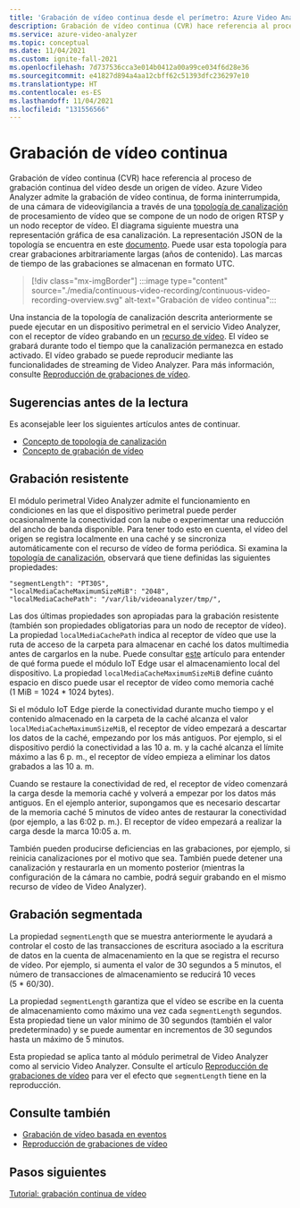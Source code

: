 ```yaml
---
title: 'Grabación de vídeo continua desde el perímetro: Azure Video Analyzer'
description: Grabación de vídeo continua (CVR) hace referencia al proceso de grabación continua desde un origen de vídeo en directo. En este tema se explica qué es CVR y cómo se usa con Azure Video Analyzer.
ms.service: azure-video-analyzer
ms.topic: conceptual
ms.date: 11/04/2021
ms.custom: ignite-fall-2021
ms.openlocfilehash: 7d737536cca3e014b0412a00a99ce034f6d28e36
ms.sourcegitcommit: e41827d894a4aa12cbff62c51393dfc236297e10
ms.translationtype: HT
ms.contentlocale: es-ES
ms.lasthandoff: 11/04/2021
ms.locfileid: "131556566"
---
```

# <a name="continuous-video-recording"></a>Grabación de vídeo continua    

Grabación de vídeo continua (CVR) hace referencia al proceso de grabación continua del vídeo desde un origen de vídeo. Azure Video Analyzer admite la grabación de vídeo continua, de forma ininterrumpida, de una cámara de videovigilancia a través de una [topología de canalización](pipeline.md) de procesamiento de vídeo que se compone de un nodo de origen RTSP y un nodo receptor de vídeo. El diagrama siguiente muestra una representación gráfica de esa canalización. La representación JSON de la topología se encuentra en este [documento](https://raw.githubusercontent.com/Azure/video-analyzer/main/pipelines/live/topologies/cvr-video-sink/topology.json). Puede usar esta topología para crear grabaciones arbitrariamente largas (años de contenido). Las marcas de tiempo de las grabaciones se almacenan en formato UTC.  

> [!div class="mx-imgBorder"]
> :::image type="content" source="./media/continuous-video-recording/continuous-video-recording-overview.svg" alt-text="Grabación de vídeo continua":::

Una instancia de la topología de canalización descrita anteriormente se puede ejecutar en un dispositivo perimetral en el servicio Video Analyzer, con el receptor de vídeo grabando en un [recurso de vídeo](terminology.md#video). El vídeo se grabará durante todo el tiempo que la canalización permanezca en estado activado. El vídeo grabado se puede reproducir mediante las funcionalidades de streaming de Video Analyzer. Para más información, consulte [Reproducción de grabaciones de vídeo](playback-recordings-how-to.md).

## <a name="suggested-pre-reading"></a>Sugerencias antes de la lectura  

Es aconsejable leer los siguientes artículos antes de continuar.

* [Concepto de topología de canalización](pipeline.md)
* [Concepto de grabación de vídeo](video-recording.md) 
 
## <a name="resilient-recording"></a>Grabación resistente

El módulo perimetral Video Analyzer admite el funcionamiento en condiciones en las que el dispositivo perimetral puede perder ocasionalmente la conectividad con la nube o experimentar una reducción del ancho de banda disponible. Para tener todo esto en cuenta, el vídeo del origen se registra localmente en una caché y se sincroniza automáticamente con el recurso de vídeo de forma periódica. Si examina la [topología de canalización](https://raw.githubusercontent.com/Azure/video-analyzer/main/pipelines/live/topologies/cvr-video-sink/topology.json), observará que tiene definidas las siguientes propiedades:

```
"segmentLength": "PT30S",
"localMediaCacheMaximumSizeMiB": "2048",
"localMediaCachePath": "/var/lib/videoanalyzer/tmp/",
```

Las dos últimas propiedades son apropiadas para la grabación resistente (también son propiedades obligatorias para un nodo de receptor de vídeo). La propiedad `localMediaCachePath` indica al receptor de vídeo que use la ruta de acceso de la carpeta para almacenar en caché los datos multimedia antes de cargarlos en la nube. Puede consultar [este](../../iot-edge/how-to-access-host-storage-from-module.md) artículo para entender de qué forma puede el módulo IoT Edge usar el almacenamiento local del dispositivo. La propiedad `localMediaCacheMaximumSizeMiB` define cuánto espacio en disco puede usar el receptor de vídeo como memoria caché (1 MiB = 1024 * 1024 bytes). 

Si el módulo IoT Edge pierde la conectividad durante mucho tiempo y el contenido almacenado en la carpeta de la caché alcanza el valor `localMediaCacheMaximumSizeMiB`, el receptor de vídeo empezará a descartar los datos de la caché, empezando por los más antiguos. Por ejemplo, si el dispositivo perdió la conectividad a las 10 a. m. y la caché alcanza el límite máximo a las 6 p. m., el receptor de vídeo empieza a eliminar los datos grabados a las 10 a. m. 

Cuando se restaure la conectividad de red, el receptor de vídeo comenzará la carga desde la memoria caché y volverá a empezar por los datos más antiguos. En el ejemplo anterior, supongamos que es necesario descartar de la memoria caché 5 minutos de vídeo antes de restaurar la conectividad (por ejemplo, a las 6:02 p. m.). El receptor de vídeo empezará a realizar la carga desde la marca 10:05 a. m.

También pueden producirse deficiencias en las grabaciones, por ejemplo, si reinicia canalizaciones por el motivo que sea. También puede detener una canalización y restaurarla en un momento posterior (mientras la configuración de la cámara no cambie, podrá seguir grabando en el mismo recurso de vídeo de Video Analyzer).

## <a name="segmented-recording"></a>Grabación segmentada  

La propiedad `segmentLength` que se muestra anteriormente le ayudará a controlar el costo de las transacciones de escritura asociado a la escritura de datos en la cuenta de almacenamiento en la que se registra el recurso de vídeo. Por ejemplo, si aumenta el valor de 30 segundos a 5 minutos, el número de transacciones de almacenamiento se reducirá 10 veces (5 * 60/30).

La propiedad `segmentLength` garantiza que el vídeo se escribe en la cuenta de almacenamiento como máximo una vez cada `segmentLength` segundos. Esta propiedad tiene un valor mínimo de 30 segundos (también el valor predeterminado) y se puede aumentar en incrementos de 30 segundos hasta un máximo de 5 minutos.

Esta propiedad se aplica tanto al módulo perimetral de Video Analyzer como al servicio Video Analyzer. Consulte el artículo [Reproducción de grabaciones de vídeo](playback-recordings-how-to.md) para ver el efecto que `segmentLength` tiene en la reproducción.

## <a name="see-also"></a>Consulte también

* [Grabación de vídeo basada en eventos](event-based-video-recording-concept.md) 
* [Reproducción de grabaciones de vídeo](playback-recordings-how-to.md) 

## <a name="next-steps"></a>Pasos siguientes

[Tutorial: grabación continua de vídeo](edge/use-continuous-video-recording.md) 
